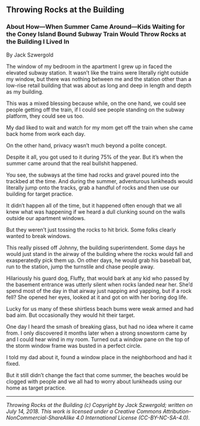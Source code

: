 ## Throwing Rocks at the Building
### About How—When Summer Came Around—Kids Waiting for the Coney Island Bound Subway Train Would Throw Rocks at the Building I Lived In

By Jack Szwergold

The window of my bedroom in the apartment I grew up in faced the elevated subway station. It wasn’t like the trains were literally right outside my window, but there was nothing between me and the station other than a low-rise retail building that was about as long and deep in length and depth as my building.

This was a mixed blessing because while, on the one hand, we could see people getting off the train, if I could see people standing on the subway platform, they could see us too.

My dad liked to wait and watch for my mom get off the train when she came back home from work each day.

On the other hand, privacy wasn’t much beyond a polite concept.

Despite it all, you got used to it during 75% of the year. But it’s when the summer came around that the real bullshit happened.

You see, the subways at the time had rocks and gravel poured into the trackbed at the time. And during the summer, adventurous lunkheads would literally jump onto the tracks, grab a handful of rocks and then use our building for target practice.

It didn’t happen all of the time, but it happened often enough that we all knew what was happening if we heard a dull clunking sound on the walls outside our apartment windows.

But they weren’t just tossing the rocks to hit brick. Some folks clearly wanted to break windows.

This really pissed off Johnny, the building superintendent. Some days he would just stand in the airway of the building where the rocks would fall and exasperatedly pick them up. On other days, he would grab his baseball bat, run to the station, jump the turnstile and chase people away.

Hilariously his guard dog, Fluffy, that would bark at any kid who passed by the basement entrance was utterly silent when rocks landed near her. She’d spend most of the day in that airway just napping and yapping, but if a rock fell? She opened her eyes, looked at it and got on with her boring dog life.

Lucky for us many of these shirtless beach bums were weak armed and had bad aim. But occasionally they would hit their target.

One day I heard the smash of breaking glass, but had no idea where it came from. I only discovered it months later when a strong snowstorm came by and I could hear wind in my room. Turned out a window pane on the top of the storm window frame was busted in a perfect circle.

I told my dad about it, found a window place in the neighborhood and had it fixed.

But it still didn’t change the fact that come summer, the beaches would be clogged with people and we all had to worry about lunkheads using our home as target practice.

***

*Throwing Rocks at the Building (c) Copyright by Jack Szwergold; written on July 14, 2018. This work is licensed under a Creative Commons Attribution-NonCommercial-ShareAlike 4.0 International License (CC-BY-NC-SA-4.0).*